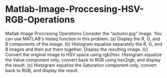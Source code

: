 # Matlab-Image-Proccesing-HSV-RGB-Operations
Matlab Image Proccesing Operations
Consider the “autumn.jpg” image. You can use MATLAB's histeq function in this problem.
(a) Display the R, G, and B components of the image.
(b) Histogram equalize separately the R, G, and B images and then put them together. Display 
the resulting image. 
(c) Convert the original image to HSV space using rgb2hsv. Histogram equalize the Value 
component only, convert back to RGB using hsv2rgb, and display the result. 
(c) Histogram equalize the Saturation component only, convert back to RGB, and display the 
result. 
